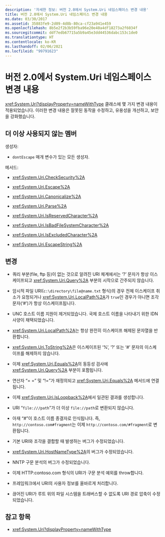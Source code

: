 ```yaml
---
description: '자세한 정보: 버전 2.0에서 System.Uri 네임스페이스 변경 내용'
title: 버전 2.0에서 System.Uri 네임스페이스 변경 내용
ms.date: 03/30/2017
ms.assetid: 35883fe9-2d09-4d8b-80ca-cf23a941e459
ms.openlocfilehash: 8b5e2f2b3b59fba96e20e40a4df18273a2f6034f
ms.sourcegitcommit: ddf7edb67715a5b9a45e3dd44536dabc153c1de0
ms.translationtype: HT
ms.contentlocale: ko-KR
ms.lasthandoff: 02/06/2021
ms.locfileid: "99791623"
---
```

# <a name="changes-to-the-systemuri-namespace-in-version-20"></a>버전 2.0에서 System.Uri 네임스페이스 변경 내용

<xref:System.Uri?displayProperty=nameWithType> 클래스에 몇 가지 변경 내용이 적용되었습니다. 이러한 변경 내용은 잘못된 동작을 수정하고, 유용성을 개선하고, 보안을 강화했습니다.

## <a name="obsolete-and-deprecated-members"></a>더 이상 사용되지 않는 멤버

 생성자:

- `dontEscape` 매개 변수가 있는 모든 생성자.

 메서드:

- <xref:System.Uri.CheckSecurity%2A>

- <xref:System.Uri.Escape%2A>

- <xref:System.Uri.Canonicalize%2A>

- <xref:System.Uri.Parse%2A>

- <xref:System.Uri.IsReservedCharacter%2A>

- <xref:System.Uri.IsBadFileSystemCharacter%2A>

- <xref:System.Uri.IsExcludedCharacter%2A>

- <xref:System.Uri.EscapeString%2A>

## <a name="changes"></a>변경

- 쿼리 부분(file, ftp 등)이 없는 것으로 알려진 URI 체계에서는 ‘?’ 문자가 항상 이스케이프되고 <xref:System.Uri.Query%2A> 부분의 시작으로 간주되지 않습니다.

- 암시적 파일 URI(`c:\directory\file@name.txt` 형식)의 경우 전체 이스케이프 취소가 요청되거나 <xref:System.Uri.LocalPath%2A>가 `true`인 경우가 아니면 조각 문자(‘#’)가 항상 이스케이프됩니다.

- UNC 호스트 이름 지원이 제거되었습니다. 국제 호스트 이름을 나타내기 위한 IDN 사양이 채택되었습니다.

- <xref:System.Uri.LocalPath%2A>는 항상 완전히 이스케이프 해제된 문자열을 반환합니다.

- <xref:System.Uri.ToString%2A>은 이스케이프된 ‘%’, ‘?’ 또는 ‘#’ 문자의 이스케이프를 해제하지 않습니다.

- 이제 <xref:System.Uri.Equals%2A>의 동등성 검사에 <xref:System.Uri.Query%2A> 부분이 포함됩니다.

- 연산자 “= =” 및 “!=”가 재정의되고 <xref:System.Uri.Equals%2A> 메서드에 연결됩니다.

- 이제 <xref:System.Uri.IsLoopback%2A>에서 일관된 결과를 생성합니다.

- URI “`file:///path`”가 더 이상 `file://path`로 변환되지 않습니다.

- 아재 “#”이 호스트 이름 종결자로 인식됩니다. 즉, `http://contoso.com#fragment`는 이제 `http://contoso.com/#fragment`로 변환됩니다.

- 기본 URI와 조각을 결합할 때 발생하는 버그가 수정되었습니다.

- <xref:System.Uri.HostNameType%2A>의 버그가 수정되었습니다.

- NNTP 구문 분석의 버그가 수정되었습니다.

- 이제 HTTP:contoso.com 형식의 URI가 구문 분석 예외를 throw합니다.

- 프레임워크에서 URI의 사용자 정보를 올바르게 처리합니다.

- 끊어진 URI가 루트 위의 파일 시스템을 트래버스할 수 없도록 URI 경로 압축이 수정되었습니다.

## <a name="see-also"></a>참고 항목

- <xref:System.Uri?displayProperty=nameWithType>
